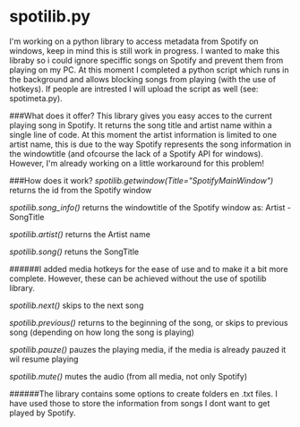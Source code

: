 # spotilib.py
I'm working on a python library to access metadata from Spotify on windows, keep in mind this is still work in progress. I wanted to make this libraby so i could ignore speciffic songs on Spotify and prevent them from playing on my PC. At this moment I completed a python script which runs in the background and allows blocking songs from playing (with the use of hotkeys). If people are intrested I will upload the script as well (see: spotimeta.py).

###What does it offer?
This library gives you easy acces to the current playing song in Spotify. It returns the song title and artist name within a single line of code. At this moment the artist information is limited to one artist name, this is due to the way Spotify represents the song information in the windowtitle (and ofcourse the lack of a Spotify API for windows). However, I'm already working on a little workaround for this problem!

###How does it work?
*spotilib.getwindow(Title="SpotifyMainWindow")* returns the id from the Spotify window

*spotilib.song_info()* returns the windowtitle of the Spotify window as: Artist - SongTitle

*spotilib.artist()* returns the Artist name

*spotilib.song()* retuns the SongTitle


######I added media hotkeys for the ease of use and to make it a bit more complete. However, these can be achieved without the use of spotilib library.


*spotilib.next()* skips to the next song

*spotilib.previous()* returns to the beginning of the song, or skips to previous song (depending on how long the song is playing)

*spotilib.pauze()* pauzes the playing media, if the media is already pauzed it wil resume playing

*spotilib.mute()* mutes the audio (from all media, not only Spotify)


######The library contains some options to create folders en .txt files. I have used those to store the information from songs I dont want to get played by Spotify.

